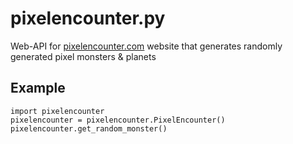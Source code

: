 # pixelencounter.py
Web-API for [pixelencounter.com](https://pixelencounter.com) website that generates randomly generated pixel monsters & planets

## Example
```python3
import pixelencounter
pixelencounter = pixelencounter.PixelEncounter()
pixelencounter.get_random_monster()
```
